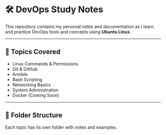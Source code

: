 # 🛠️ DevOps Study Notes

This repository contains my personal notes and documentation as I learn and practice DevOps tools and concepts using **Ubuntu Linux**.

---

## 📘 Topics Covered

- Linux Commands & Permissions
- Git & GitHub
- Ansible
- Bash Scripting
- Networking Basics
- System Administration
- Docker (Coming Soon)

---

## 📁 Folder Structure

Each topic has its own folder with notes and examples.
